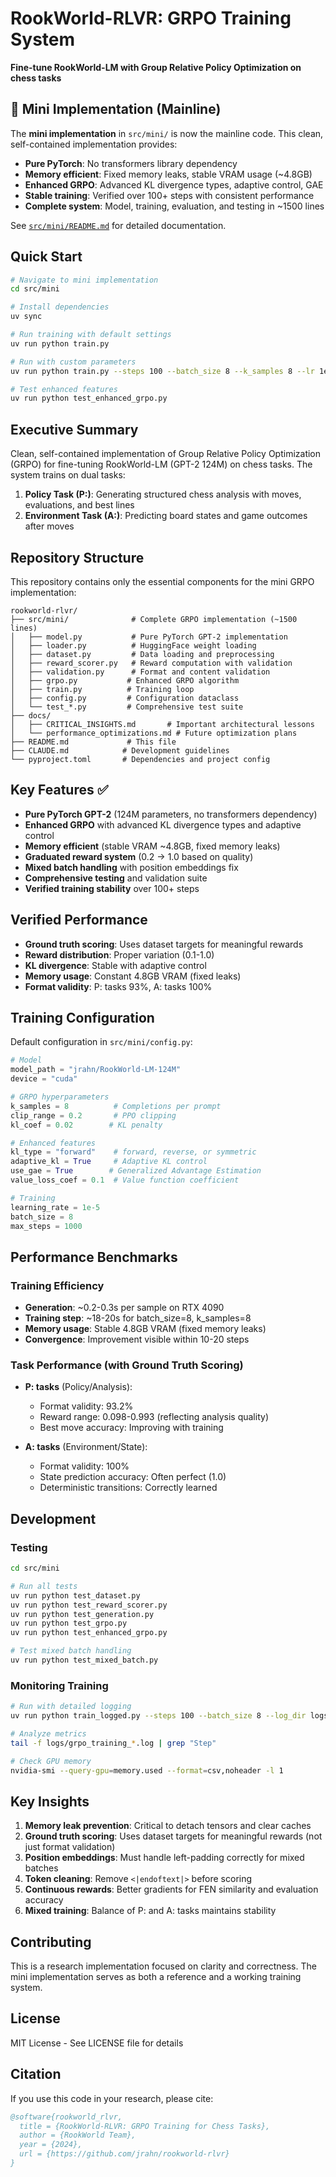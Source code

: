# RookWorld-RLVR: GRPO Training System

**Fine-tune RookWorld-LM with Group Relative Policy Optimization on chess tasks**

## 🎯 Mini Implementation (Mainline)

The **mini implementation** in `src/mini/` is now the mainline code. This clean, self-contained implementation provides:

- **Pure PyTorch**: No transformers library dependency
- **Memory efficient**: Fixed memory leaks, stable VRAM usage (~4.8GB)
- **Enhanced GRPO**: Advanced KL divergence types, adaptive control, GAE
- **Stable training**: Verified over 100+ steps with consistent performance
- **Complete system**: Model, training, evaluation, and testing in ~1500 lines

See [`src/mini/README.md`](src/mini/README.md) for detailed documentation.

## Quick Start

```bash
# Navigate to mini implementation
cd src/mini

# Install dependencies
uv sync

# Run training with default settings
uv run python train.py

# Run with custom parameters
uv run python train.py --steps 100 --batch_size 8 --k_samples 8 --lr 1e-5

# Test enhanced features
uv run python test_enhanced_grpo.py
```

## Executive Summary

Clean, self-contained implementation of Group Relative Policy Optimization (GRPO) for fine-tuning RookWorld-LM (GPT-2 124M) on chess tasks. The system trains on dual tasks:

1. **Policy Task (P:)**: Generating structured chess analysis with moves, evaluations, and best lines
2. **Environment Task (A:)**: Predicting board states and game outcomes after moves

## Repository Structure

This repository contains only the essential components for the mini GRPO implementation:

```
rookworld-rlvr/
├── src/mini/              # Complete GRPO implementation (~1500 lines)
│   ├── model.py           # Pure PyTorch GPT-2 implementation
│   ├── loader.py          # HuggingFace weight loading
│   ├── dataset.py         # Data loading and preprocessing
│   ├── reward_scorer.py   # Reward computation with validation
│   ├── validation.py      # Format and content validation
│   ├── grpo.py           # Enhanced GRPO algorithm
│   ├── train.py          # Training loop
│   ├── config.py         # Configuration dataclass
│   └── test_*.py         # Comprehensive test suite
├── docs/
│   ├── CRITICAL_INSIGHTS.md       # Important architectural lessons
│   └── performance_optimizations.md # Future optimization plans
├── README.md             # This file
├── CLAUDE.md            # Development guidelines
└── pyproject.toml       # Dependencies and project config
```

## Key Features ✅

- **Pure PyTorch GPT-2** (124M parameters, no transformers dependency)
- **Enhanced GRPO** with advanced KL divergence types and adaptive control
- **Memory efficient** (stable VRAM ~4.8GB, fixed memory leaks)
- **Graduated reward system** (0.2 → 1.0 based on quality)
- **Mixed batch handling** with position embeddings fix
- **Comprehensive testing** and validation suite
- **Verified training stability** over 100+ steps

## Verified Performance

- **Ground truth scoring**: Uses dataset targets for meaningful rewards
- **Reward distribution**: Proper variation (0.1-1.0)
- **KL divergence**: Stable with adaptive control
- **Memory usage**: Constant 4.8GB VRAM (fixed leaks)
- **Format validity**: P: tasks 93%, A: tasks 100%

## Training Configuration

Default configuration in `src/mini/config.py`:
```python
# Model
model_path = "jrahn/RookWorld-LM-124M"
device = "cuda"

# GRPO hyperparameters
k_samples = 8          # Completions per prompt
clip_range = 0.2       # PPO clipping
kl_coef = 0.02        # KL penalty

# Enhanced features
kl_type = "forward"    # forward, reverse, or symmetric
adaptive_kl = True     # Adaptive KL control
use_gae = True        # Generalized Advantage Estimation
value_loss_coef = 0.1  # Value function coefficient

# Training
learning_rate = 1e-5
batch_size = 8
max_steps = 1000
```

## Performance Benchmarks

### Training Efficiency
- **Generation**: ~0.2-0.3s per sample on RTX 4090
- **Training step**: ~18-20s for batch_size=8, k_samples=8
- **Memory usage**: Stable 4.8GB VRAM (fixed memory leaks)
- **Convergence**: Improvement visible within 10-20 steps

### Task Performance (with Ground Truth Scoring)
- **P: tasks** (Policy/Analysis):
  - Format validity: 93.2%
  - Reward range: 0.098-0.993 (reflecting analysis quality)
  - Best move accuracy: Improving with training

- **A: tasks** (Environment/State):
  - Format validity: 100%
  - State prediction accuracy: Often perfect (1.0)
  - Deterministic transitions: Correctly learned

## Development

### Testing
```bash
cd src/mini

# Run all tests
uv run python test_dataset.py
uv run python test_reward_scorer.py
uv run python test_generation.py
uv run python test_grpo.py
uv run python test_enhanced_grpo.py

# Test mixed batch handling
uv run python test_mixed_batch.py
```

### Monitoring Training
```bash
# Run with detailed logging
uv run python train_logged.py --steps 100 --batch_size 8 --log_dir logs

# Analyze metrics
tail -f logs/grpo_training_*.log | grep "Step"

# Check GPU memory
nvidia-smi --query-gpu=memory.used --format=csv,noheader -l 1
```

## Key Insights

1. **Memory leak prevention**: Critical to detach tensors and clear caches
2. **Ground truth scoring**: Uses dataset targets for meaningful rewards (not just format validation)
3. **Position embeddings**: Must handle left-padding correctly for mixed batches
4. **Token cleaning**: Remove `<|endoftext|>` before scoring
5. **Continuous rewards**: Better gradients for FEN similarity and evaluation accuracy
6. **Mixed training**: Balance of P: and A: tasks maintains stability

## Contributing

This is a research implementation focused on clarity and correctness. The mini implementation serves as both a reference and a working training system.

## License

MIT License - See LICENSE file for details

## Citation

If you use this code in your research, please cite:
```bibtex
@software{rookworld_rlvr,
  title = {RookWorld-RLVR: GRPO Training for Chess Tasks},
  author = {RookWorld Team},
  year = {2024},
  url = {https://github.com/jrahn/rookworld-rlvr}
}
```